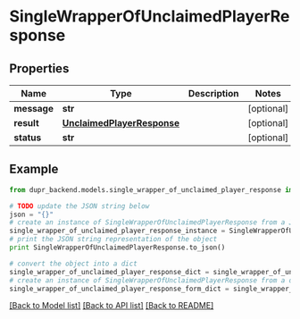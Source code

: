 # SingleWrapperOfUnclaimedPlayerResponse


## Properties
Name | Type | Description | Notes
------------ | ------------- | ------------- | -------------
**message** | **str** |  | [optional] 
**result** | [**UnclaimedPlayerResponse**](UnclaimedPlayerResponse.md) |  | [optional] 
**status** | **str** |  | [optional] 

## Example

```python
from dupr_backend.models.single_wrapper_of_unclaimed_player_response import SingleWrapperOfUnclaimedPlayerResponse

# TODO update the JSON string below
json = "{}"
# create an instance of SingleWrapperOfUnclaimedPlayerResponse from a JSON string
single_wrapper_of_unclaimed_player_response_instance = SingleWrapperOfUnclaimedPlayerResponse.from_json(json)
# print the JSON string representation of the object
print SingleWrapperOfUnclaimedPlayerResponse.to_json()

# convert the object into a dict
single_wrapper_of_unclaimed_player_response_dict = single_wrapper_of_unclaimed_player_response_instance.to_dict()
# create an instance of SingleWrapperOfUnclaimedPlayerResponse from a dict
single_wrapper_of_unclaimed_player_response_form_dict = single_wrapper_of_unclaimed_player_response.from_dict(single_wrapper_of_unclaimed_player_response_dict)
```
[[Back to Model list]](../README.md#documentation-for-models) [[Back to API list]](../README.md#documentation-for-api-endpoints) [[Back to README]](../README.md)


